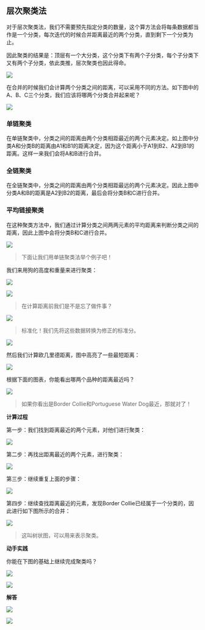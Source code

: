 ## 层次聚类法

对于层次聚类法，我们不需要预先指定分类的数量，这个算方法会将每条数据都当作是一个分类，每次迭代的时候合并距离最近的两个分类，直到剩下一个分类为止。

因此聚类的结果是：顶层有一个大分类，这个分类下有两个子分类，每个子分类下又有两个子分类，依此类推，层次聚类也因此得命。

![](../img/chapter-8/chapter-8-3.png)

在合并的时候我们会计算两个分类之间的距离，可以采用不同的方法。如下图中的A、B、C三个分类，我们应该将哪两个分类合并起来呢？

![](../img/chapter-8/chapter-8-4.png)

### 单链聚类

在单链聚类中，分类之间的距离由两个分类相距最近的两个元素决定。如上图中分类A和分类B的距离由A1和B1的距离决定，因为这个距离小于A1到B2、A2到B1的距离。这样一来我们会将A和B进行合并。

### 全链聚类

在全链聚类中，分类之间的距离由两个分类相距最远的两个元素决定。因此上图中分类A和B的距离是A2到B2的距离，最后会将分类B和C进行合并。

### 平均链接聚类

在这种聚类方法中，我们通过计算分类之间两两元素的平均距离来判断分类之间的距离，因此上图中会将分类B和C进行合并。

![](../img/chapter-8/chapter-8-5.png)

> 下面让我们用单链聚类法举个例子吧！

我们来用狗的高度和重量来进行聚类：

![](../img/chapter-8/chapter-8-6.png)

![](../img/chapter-8/chapter-8-7.png)

> 在计算距离前我们是不是忘了做件事？

![](../img/chapter-8/chapter-8-8.png)

> 标准化！我们先将这些数据转换为修正的标准分。

![](../img/chapter-8/chapter-8-9.png)

然后我们计算欧几里德距离，图中高亮了一些最短距离：

![](../img/chapter-8/chapter-8-10.png)

根据下面的图表，你能看出哪两个品种的距离最近吗？

![](../img/chapter-8/chapter-8-11.png)

> 如果你看出是Border Collie和Portuguese Water Dog最近，那就对了！

**计算过程**

第一步：我们找到距离最近的两个元素，对他们进行聚类：

![](../img/chapter-8/chapter-8-12.png)

第二步：再找出距离最近的两个元素，进行聚类：

![](../img/chapter-8/chapter-8-13.png)

第三步：继续重复上面的步骤：

![](../img/chapter-8/chapter-8-14.png)

第四步：继续查找距离最近的元素，发现Border Collie已经属于一个分类的，因此进行如下图所示的合并：

![](../img/chapter-8/chapter-8-15.png)

> 这叫树状图，可以用来表示聚类。

**动手实践**

你能在下图的基础上继续完成聚类吗？

![](../img/chapter-8/chapter-8-16.png)

![](../img/chapter-8/chapter-8-17.png)

**解答**

![](../img/chapter-8/chapter-8-18.png)

![](../img/chapter-8/chapter-8-19.png)

